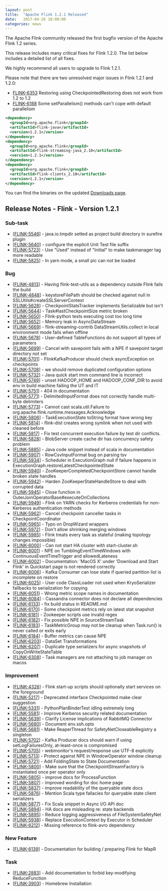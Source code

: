```yaml
---
layout: post
title:  "Apache Flink 1.2.1 Released"
date:   2017-04-26 18:00:00
categories: news
---
```


The Apache Flink community released the first bugfix version of the Apache Flink 1.2 series.

This release includes many critical fixes for Flink 1.2.0. The list below includes a detailed list of all fixes.

We highly recommend all users to upgrade to Flink 1.2.1.

Please note that there are two unresolved major issues in Flink 1.2.1 and 1.2.0:

- [FLINK-6353](https://issues.apache.org/jira/browse/FLINK-6353) Restoring using CheckpointedRestoring does not work from 1.2 to 1.2
- [FLINK-6188](https://issues.apache.org/jira/browse/FLINK-6188) Some setParallelism() methods can't cope with default parallelism



```xml
<dependency>
  <groupId>org.apache.flink</groupId>
  <artifactId>flink-java</artifactId>
  <version>1.2.1</version>
</dependency>
<dependency>
  <groupId>org.apache.flink</groupId>
  <artifactId>flink-streaming-java_2.10</artifactId>
  <version>1.2.1</version>
</dependency>
<dependency>
  <groupId>org.apache.flink</groupId>
  <artifactId>flink-clients_2.10</artifactId>
  <version>1.2.1</version>
</dependency>
```

You can find the binaries on the updated [Downloads page](http://flink.apache.org/downloads.html).


<h2>Release Notes - Flink - Version 1.2.1</h2>

    
<h3>        Sub-task
</h3>
<ul>
<li>[<a href='https://issues.apache.org/jira/browse/FLINK-5546'>FLINK-5546</a>] -         java.io.tmpdir setted as project build directory in surefire plugin
</li>
<li>[<a href='https://issues.apache.org/jira/browse/FLINK-5640'>FLINK-5640</a>] -         configure the explicit Unit Test file suffix
</li>
<li>[<a href='https://issues.apache.org/jira/browse/FLINK-5723'>FLINK-5723</a>] -         Use &quot;Used&quot; instead of &quot;Initial&quot; to make taskmanager tag more readable
</li>
<li>[<a href='https://issues.apache.org/jira/browse/FLINK-5825'>FLINK-5825</a>] -         In yarn mode, a small pic can not be loaded
</li>
</ul>
                            
<h3>        Bug
</h3>
<ul>
<li>[<a href='https://issues.apache.org/jira/browse/FLINK-4813'>FLINK-4813</a>] -         Having flink-test-utils as a dependency outside Flink fails the build
</li>
<li>[<a href='https://issues.apache.org/jira/browse/FLINK-4848'>FLINK-4848</a>] -         keystoreFilePath should be checked against null in SSLUtils#createSSLServerContext
</li>
<li>[<a href='https://issues.apache.org/jira/browse/FLINK-5628'>FLINK-5628</a>] -         CheckpointStatsTracker implements Serializable but isn&#39;t
</li>
<li>[<a href='https://issues.apache.org/jira/browse/FLINK-5644'>FLINK-5644</a>] -         Task#lastCheckpointSize metric broken
</li>
<li>[<a href='https://issues.apache.org/jira/browse/FLINK-5650'>FLINK-5650</a>] -         Flink-python tests executing cost too long time
</li>
<li>[<a href='https://issues.apache.org/jira/browse/FLINK-5652'>FLINK-5652</a>] -         Memory leak in AsyncDataStream
</li>
<li>[<a href='https://issues.apache.org/jira/browse/FLINK-5669'>FLINK-5669</a>] -         flink-streaming-contrib DataStreamUtils.collect in local environment mode fails when offline
</li>
<li>[<a href='https://issues.apache.org/jira/browse/FLINK-5678'>FLINK-5678</a>] -         User-defined TableFunctions do not support all types of parameters
</li>
<li>[<a href='https://issues.apache.org/jira/browse/FLINK-5699'>FLINK-5699</a>] -         Cancel with savepoint fails with a NPE if savepoint target directory not set
</li>
<li>[<a href='https://issues.apache.org/jira/browse/FLINK-5701'>FLINK-5701</a>] -         FlinkKafkaProducer should check asyncException on checkpoints
</li>
<li>[<a href='https://issues.apache.org/jira/browse/FLINK-5708'>FLINK-5708</a>] -         we should remove duplicated configuration options 
</li>
<li>[<a href='https://issues.apache.org/jira/browse/FLINK-5732'>FLINK-5732</a>] -         Java quick start mvn command line is incorrect
</li>
<li>[<a href='https://issues.apache.org/jira/browse/FLINK-5749'>FLINK-5749</a>] -             unset HADOOP_HOME and HADOOP_CONF_DIR to avoid env in build machine failing the UT and IT
</li>
<li>[<a href='https://issues.apache.org/jira/browse/FLINK-5751'>FLINK-5751</a>] -         404 in documentation
</li>
<li>[<a href='https://issues.apache.org/jira/browse/FLINK-5771'>FLINK-5771</a>] -         DelimitedInputFormat does not correctly handle multi-byte delimiters
</li>
<li>[<a href='https://issues.apache.org/jira/browse/FLINK-5773'>FLINK-5773</a>] -         Cannot cast scala.util.Failure to org.apache.flink.runtime.messages.Acknowledge
</li>
<li>[<a href='https://issues.apache.org/jira/browse/FLINK-5806'>FLINK-5806</a>] -         TaskExecutionState toString format have wrong key
</li>
<li>[<a href='https://issues.apache.org/jira/browse/FLINK-5814'>FLINK-5814</a>] -         flink-dist creates wrong symlink when not used with cleaned before
</li>
<li>[<a href='https://issues.apache.org/jira/browse/FLINK-5817'>FLINK-5817</a>] -         Fix test concurrent execution failure by test dir conflicts.
</li>
<li>[<a href='https://issues.apache.org/jira/browse/FLINK-5828'>FLINK-5828</a>] -         BlobServer create cache dir has concurrency safety problem
</li>
<li>[<a href='https://issues.apache.org/jira/browse/FLINK-5885'>FLINK-5885</a>] -         Java code snippet instead of scala in documentation
</li>
<li>[<a href='https://issues.apache.org/jira/browse/FLINK-5907'>FLINK-5907</a>] -         RowCsvInputFormat bug on parsing tsv
</li>
<li>[<a href='https://issues.apache.org/jira/browse/FLINK-5934'>FLINK-5934</a>] -         Scheduler in ExecutionGraph null if failure happens in ExecutionGraph.restoreLatestCheckpointedState
</li>
<li>[<a href='https://issues.apache.org/jira/browse/FLINK-5940'>FLINK-5940</a>] -         ZooKeeperCompletedCheckpointStore cannot handle broken state handles
</li>
<li>[<a href='https://issues.apache.org/jira/browse/FLINK-5942'>FLINK-5942</a>] -         Harden ZooKeeperStateHandleStore to deal with corrupted data
</li>
<li>[<a href='https://issues.apache.org/jira/browse/FLINK-5945'>FLINK-5945</a>] -         Close function in OuterJoinOperatorBase#executeOnCollections
</li>
<li>[<a href='https://issues.apache.org/jira/browse/FLINK-5949'>FLINK-5949</a>] -         Flink on YARN checks for Kerberos credentials for non-Kerberos authentication methods
</li>
<li>[<a href='https://issues.apache.org/jira/browse/FLINK-5962'>FLINK-5962</a>] -         Cancel checkpoint canceller tasks in CheckpointCoordinator
</li>
<li>[<a href='https://issues.apache.org/jira/browse/FLINK-5965'>FLINK-5965</a>] -         Typo on DropWizard wrappers
</li>
<li>[<a href='https://issues.apache.org/jira/browse/FLINK-5972'>FLINK-5972</a>] -         Don&#39;t allow shrinking merging windows
</li>
<li>[<a href='https://issues.apache.org/jira/browse/FLINK-5985'>FLINK-5985</a>] -         Flink treats every task as stateful (making topology changes impossible)
</li>
<li>[<a href='https://issues.apache.org/jira/browse/FLINK-6000'>FLINK-6000</a>] -         Can not start HA cluster with start-cluster.sh
</li>
<li>[<a href='https://issues.apache.org/jira/browse/FLINK-6001'>FLINK-6001</a>] -         NPE on TumblingEventTimeWindows with ContinuousEventTimeTrigger and allowedLateness
</li>
<li>[<a href='https://issues.apache.org/jira/browse/FLINK-6002'>FLINK-6002</a>] -         Documentation: &#39;MacOS X&#39; under &#39;Download and Start Flink&#39; in Quickstart page is not rendered correctly
</li>
<li>[<a href='https://issues.apache.org/jira/browse/FLINK-6006'>FLINK-6006</a>] -         Kafka Consumer can lose state if queried partition list is incomplete on restore
</li>
<li>[<a href='https://issues.apache.org/jira/browse/FLINK-6025'>FLINK-6025</a>] -         User code ClassLoader not used when KryoSerializer fallbacks to serialization for copying
</li>
<li>[<a href='https://issues.apache.org/jira/browse/FLINK-6051'>FLINK-6051</a>] -         Wrong metric scope names in documentation
</li>
<li>[<a href='https://issues.apache.org/jira/browse/FLINK-6084'>FLINK-6084</a>] -         Cassandra connector does not declare all dependencies
</li>
<li>[<a href='https://issues.apache.org/jira/browse/FLINK-6133'>FLINK-6133</a>] -         fix build status in README.md
</li>
<li>[<a href='https://issues.apache.org/jira/browse/FLINK-6170'>FLINK-6170</a>] -         Some checkpoint metrics rely on latest stat snapshot
</li>
<li>[<a href='https://issues.apache.org/jira/browse/FLINK-6181'>FLINK-6181</a>] -         Zookeeper scripts use invalid regex
</li>
<li>[<a href='https://issues.apache.org/jira/browse/FLINK-6182'>FLINK-6182</a>] -         Fix possible NPE in SourceStreamTask
</li>
<li>[<a href='https://issues.apache.org/jira/browse/FLINK-6183'>FLINK-6183</a>] -         TaskMetricGroup may not be cleanup when Task.run() is never called or exits early
</li>
<li>[<a href='https://issues.apache.org/jira/browse/FLINK-6184'>FLINK-6184</a>] -         Buffer metrics can cause NPE
</li>
<li>[<a href='https://issues.apache.org/jira/browse/FLINK-6203'>FLINK-6203</a>] -         DataSet Transformations
</li>
<li>[<a href='https://issues.apache.org/jira/browse/FLINK-6207'>FLINK-6207</a>] -         Duplicate type serializers for async snapshots of CopyOnWriteStateTable
</li>
<li>[<a href='https://issues.apache.org/jira/browse/FLINK-6308'>FLINK-6308</a>] -         Task managers are not attaching to job manager on macos
</li>
</ul>
                    
<h3>        Improvement
</h3>
<ul>
<li>[<a href='https://issues.apache.org/jira/browse/FLINK-4326'>FLINK-4326</a>] -         Flink start-up scripts should optionally start services on the foreground
</li>
<li>[<a href='https://issues.apache.org/jira/browse/FLINK-5217'>FLINK-5217</a>] -         Deprecated interface Checkpointed make clear suggestion
</li>
<li>[<a href='https://issues.apache.org/jira/browse/FLINK-5331'>FLINK-5331</a>] -         PythonPlanBinderTest idling extremely long
</li>
<li>[<a href='https://issues.apache.org/jira/browse/FLINK-5581'>FLINK-5581</a>] -         Improve Kerberos security related documentation
</li>
<li>[<a href='https://issues.apache.org/jira/browse/FLINK-5639'>FLINK-5639</a>] -         Clarify License implications of RabbitMQ Connector
</li>
<li>[<a href='https://issues.apache.org/jira/browse/FLINK-5680'>FLINK-5680</a>] -         Document env.ssh.opts
</li>
<li>[<a href='https://issues.apache.org/jira/browse/FLINK-5681'>FLINK-5681</a>] -         Make ReaperThread for SafetyNetCloseableRegistry a singleton
</li>
<li>[<a href='https://issues.apache.org/jira/browse/FLINK-5702'>FLINK-5702</a>] -         Kafka Producer docs should warn if using setLogFailuresOnly, at-least-once is compromised
</li>
<li>[<a href='https://issues.apache.org/jira/browse/FLINK-5705'>FLINK-5705</a>] -         webmonitor&#39;s request/response use UTF-8 explicitly
</li>
<li>[<a href='https://issues.apache.org/jira/browse/FLINK-5713'>FLINK-5713</a>] -         Protect against NPE in WindowOperator window cleanup
</li>
<li>[<a href='https://issues.apache.org/jira/browse/FLINK-5721'>FLINK-5721</a>] -         Add FoldingState to State Documentation
</li>
<li>[<a href='https://issues.apache.org/jira/browse/FLINK-5800'>FLINK-5800</a>] -         Make sure that the CheckpointStreamFactory is instantiated once per operator only
</li>
<li>[<a href='https://issues.apache.org/jira/browse/FLINK-5805'>FLINK-5805</a>] -         improve docs for ProcessFunction
</li>
<li>[<a href='https://issues.apache.org/jira/browse/FLINK-5807'>FLINK-5807</a>] -         improved wording for doc home page
</li>
<li>[<a href='https://issues.apache.org/jira/browse/FLINK-5837'>FLINK-5837</a>] -         improve readability of the queryable state docs
</li>
<li>[<a href='https://issues.apache.org/jira/browse/FLINK-5876'>FLINK-5876</a>] -         Mention Scala type fallacies for queryable state client serializers
</li>
<li>[<a href='https://issues.apache.org/jira/browse/FLINK-5877'>FLINK-5877</a>] -         Fix Scala snippet in Async I/O API doc
</li>
<li>[<a href='https://issues.apache.org/jira/browse/FLINK-5894'>FLINK-5894</a>] -         HA docs are misleading re: state backends
</li>
<li>[<a href='https://issues.apache.org/jira/browse/FLINK-5895'>FLINK-5895</a>] -         Reduce logging aggressiveness of FileSystemSafetyNet
</li>
<li>[<a href='https://issues.apache.org/jira/browse/FLINK-5938'>FLINK-5938</a>] -         Replace ExecutionContext by Executor in Scheduler
</li>
<li>[<a href='https://issues.apache.org/jira/browse/FLINK-6212'>FLINK-6212</a>] -         Missing reference to flink-avro dependency
</li>
</ul>
                
<h3>        New Feature
</h3>
<ul>
<li>[<a href='https://issues.apache.org/jira/browse/FLINK-6139'>FLINK-6139</a>] -         Documentation for building / preparing Flink for MapR
</li>
</ul>
                                                        
<h3>        Task
</h3>
<ul>
<li>[<a href='https://issues.apache.org/jira/browse/FLINK-2883'>FLINK-2883</a>] -         Add documentation to forbid key-modifying ReduceFunction
</li>
<li>[<a href='https://issues.apache.org/jira/browse/FLINK-3903'>FLINK-3903</a>] -         Homebrew Installation
</li>
</ul>
                    